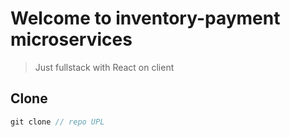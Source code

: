 # Welcome to inventory-payment microservices

> Just fullstack with React on client

## Clone

```js
git clone // repo UPL

```
